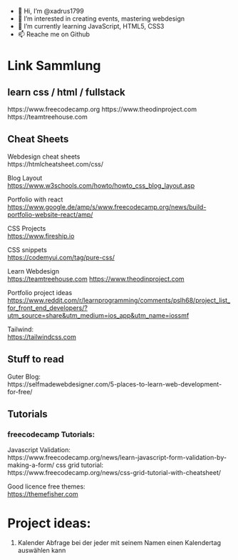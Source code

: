 - 👋 Hi, I’m @xadrus1799
- 👀 I’m interested in creating events, mastering webdesign 
- 🌱 I’m currently learning JavaScript, HTML5, CSS3
- 📫 Reache me on Github


<h1> Link Sammlung </h1>

<h2> learn css / html / fullstack </h2>
https://www.freecodecamp.org
https://www.theodinproject.com
https://teamtreehouse.com

<h2>Cheat Sheets</h2>
Webdesign cheat sheets <br>
https://htmlcheatsheet.com/css/


Blog Layout <br>
https://www.w3schools.com/howto/howto_css_blog_layout.asp


Portfolio with react <br>
https://www.google.de/amp/s/www.freecodecamp.org/news/build-portfolio-website-react/amp/


CSS Projects <br>
https://www.fireship.io 

CSS snippets <br>
https://codemyui.com/tag/pure-css/

Learn Webdesign <br>
https://teamtreehouse.com
https://www.theodinproject.com

Portfolio project ideas <br>
https://www.reddit.com/r/learnprogramming/comments/pslh68/project_list_for_front_end_developers/?utm_source=share&utm_medium=ios_app&utm_name=iossmf

Tailwind: <br>
https://tailwindcss.com

<h2>Stuff to read </h2>
Guter Blog: <br>
https://selfmadewebdesigner.com/5-places-to-learn-web-development-for-free/

<h2>Tutorials</h2>
<h3>freecodecamp Tutorials:</h3>
Javascript Validation:<br>
https://www.freecodecamp.org/news/learn-javascript-form-validation-by-making-a-form/
css grid tutorial:<br>
https://www.freecodecamp.org/news/css-grid-tutorial-with-cheatsheet/

Good licence free themes: <br>
https://themefisher.com

<h1> Project ideas:</h1>

1. Kalender Abfrage bei der jeder mit seinem Namen einen Kalendertag auswählen kann 



<!---
xadrus1799/xadrus1799 is a ✨ special ✨ repository because its `README.md` (this file) appears on your GitHub profile.
You can click the Preview link to take a look at your changes.
--->
